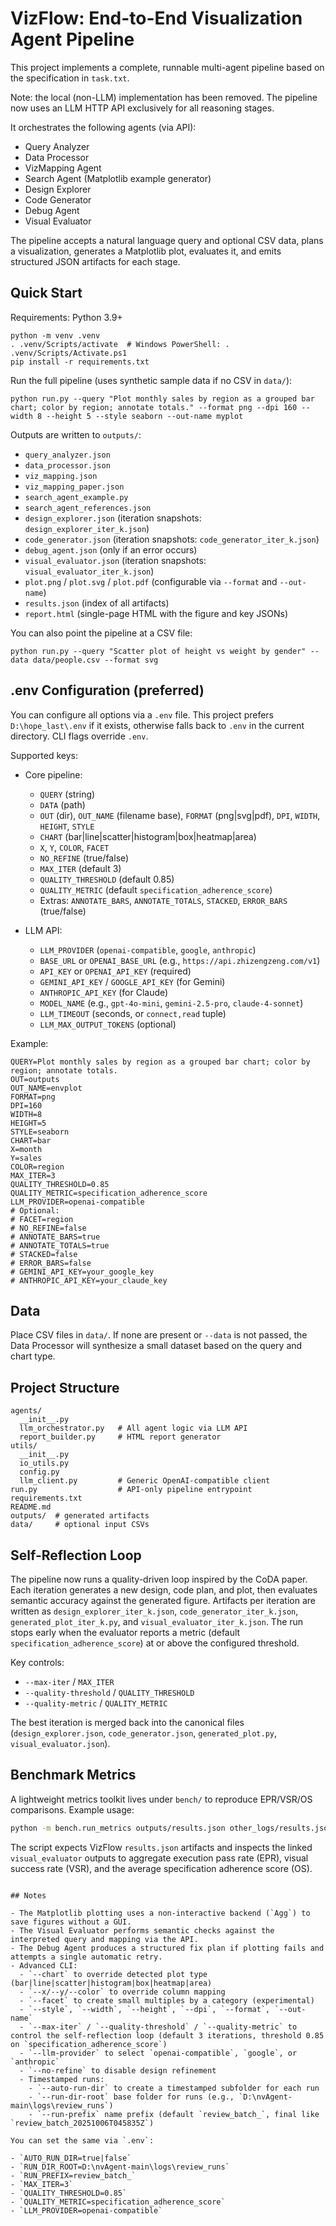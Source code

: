 # VizFlow: End-to-End Visualization Agent Pipeline

This project implements a complete, runnable multi-agent pipeline based on the specification in `task.txt`.

Note: the local (non-LLM) implementation has been removed. The pipeline now uses an LLM HTTP API exclusively for all reasoning stages.

It orchestrates the following agents (via API):

- Query Analyzer
- Data Processor
- VizMapping Agent
- Search Agent (Matplotlib example generator)
- Design Explorer
- Code Generator
- Debug Agent
- Visual Evaluator

The pipeline accepts a natural language query and optional CSV data, plans a visualization, generates a Matplotlib plot, evaluates it, and emits structured JSON artifacts for each stage.

## Quick Start

Requirements: Python 3.9+

```
python -m venv .venv
. .venv/Scripts/activate  # Windows PowerShell: . .venv/Scripts/Activate.ps1
pip install -r requirements.txt
```

Run the full pipeline (uses synthetic sample data if no CSV in `data/`):

```
python run.py --query "Plot monthly sales by region as a grouped bar chart; color by region; annotate totals." --format png --dpi 160 --width 8 --height 5 --style seaborn --out-name myplot
```

Outputs are written to `outputs/`:

- `query_analyzer.json`
- `data_processor.json`
- `viz_mapping.json`
- `viz_mapping_paper.json`
- `search_agent_example.py`
- `search_agent_references.json`
- `design_explorer.json` (iteration snapshots: `design_explorer_iter_k.json`)
- `code_generator.json` (iteration snapshots: `code_generator_iter_k.json`)
- `debug_agent.json` (only if an error occurs)
- `visual_evaluator.json` (iteration snapshots: `visual_evaluator_iter_k.json`)
- `plot.png` / `plot.svg` / `plot.pdf` (configurable via `--format` and `--out-name`)
- `results.json` (index of all artifacts)
- `report.html` (single-page HTML with the figure and key JSONs)

You can also point the pipeline at a CSV file:

```
python run.py --query "Scatter plot of height vs weight by gender" --data data/people.csv --format svg
```

## .env Configuration (preferred)

You can configure all options via a `.env` file. This project prefers `D:\hope_last\.env` if it exists, otherwise falls back to `.env` in the current directory. CLI flags override `.env`.

Supported keys:

- Core pipeline:
  - `QUERY` (string)
  - `DATA` (path)
  - `OUT` (dir), `OUT_NAME` (filename base), `FORMAT` (png|svg|pdf), `DPI`, `WIDTH`, `HEIGHT`, `STYLE`
  - `CHART` (bar|line|scatter|histogram|box|heatmap|area)
  - `X`, `Y`, `COLOR`, `FACET`
  - `NO_REFINE` (true/false)
  - `MAX_ITER` (default 3)
  - `QUALITY_THRESHOLD` (default 0.85)
  - `QUALITY_METRIC` (default `specification_adherence_score`)
  - Extras: `ANNOTATE_BARS`, `ANNOTATE_TOTALS`, `STACKED`, `ERROR_BARS` (true/false)

- LLM API:
  - `LLM_PROVIDER` (`openai-compatible`, `google`, `anthropic`)
  - `BASE_URL` or `OPENAI_BASE_URL` (e.g., `https://api.zhizengzeng.com/v1`)
  - `API_KEY` or `OPENAI_API_KEY` (required)
  - `GEMINI_API_KEY` / `GOOGLE_API_KEY` (for Gemini)
  - `ANTHROPIC_API_KEY` (for Claude)
  - `MODEL_NAME` (e.g., `gpt-4o-mini`, `gemini-2.5-pro`, `claude-4-sonnet`)
  - `LLM_TIMEOUT` (seconds, or `connect,read` tuple)
  - `LLM_MAX_OUTPUT_TOKENS` (optional)

Example:

```
QUERY=Plot monthly sales by region as a grouped bar chart; color by region; annotate totals.
OUT=outputs
OUT_NAME=envplot
FORMAT=png
DPI=160
WIDTH=8
HEIGHT=5
STYLE=seaborn
CHART=bar
X=month
Y=sales
COLOR=region
MAX_ITER=3
QUALITY_THRESHOLD=0.85
QUALITY_METRIC=specification_adherence_score
LLM_PROVIDER=openai-compatible
# Optional:
# FACET=region
# NO_REFINE=false
# ANNOTATE_BARS=true
# ANNOTATE_TOTALS=true
# STACKED=false
# ERROR_BARS=false
# GEMINI_API_KEY=your_google_key
# ANTHROPIC_API_KEY=your_claude_key
```

## Data

Place CSV files in `data/`. If none are present or `--data` is not passed, the Data Processor will synthesize a small dataset based on the query and chart type.

## Project Structure

```
agents/
  __init__.py
  llm_orchestrator.py   # All agent logic via LLM API
  report_builder.py     # HTML report generator
utils/
  __init__.py
  io_utils.py
  config.py
  llm_client.py         # Generic OpenAI-compatible client
run.py                  # API-only pipeline entrypoint
requirements.txt
README.md
outputs/  # generated artifacts
data/     # optional input CSVs

```

## Self-Reflection Loop

The pipeline now runs a quality-driven loop inspired by the CoDA paper. Each iteration generates a new design, code plan, and plot, then evaluates semantic accuracy against the generated figure. Artifacts per iteration are written as `design_explorer_iter_k.json`, `code_generator_iter_k.json`, `generated_plot_iter_k.py`, and `visual_evaluator_iter_k.json`. The run stops early when the evaluator reports a metric (default `specification_adherence_score`) at or above the configured threshold.

Key controls:

- `--max-iter` / `MAX_ITER`
- `--quality-threshold` / `QUALITY_THRESHOLD`
- `--quality-metric` / `QUALITY_METRIC`

The best iteration is merged back into the canonical files (`design_explorer.json`, `code_generator.json`, `generated_plot.py`, `visual_evaluator.json`).

## Benchmark Metrics

A lightweight metrics toolkit lives under `bench/` to reproduce EPR/VSR/OS comparisons. Example usage:

```bash
python -m bench.run_metrics outputs/results.json other_logs/results.json
```

The script expects VizFlow `results.json` artifacts and inspects the linked `visual_evaluator` outputs to aggregate execution pass rate (EPR), visual success rate (VSR), and the average specification adherence score (OS).

```

## Notes

- The Matplotlib plotting uses a non-interactive backend (`Agg`) to save figures without a GUI.
- The Visual Evaluator performs semantic checks against the interpreted query and mapping via the API.
- The Debug Agent produces a structured fix plan if plotting fails and attempts a single automatic retry.
- Advanced CLI:
  - `--chart` to override detected plot type (bar|line|scatter|histogram|box|heatmap|area)
  - `--x/--y/--color` to override column mapping
  - `--facet` to create small multiples by a category (experimental)
  - `--style`, `--width`, `--height`, `--dpi`, `--format`, `--out-name`
  - `--max-iter` / `--quality-threshold` / `--quality-metric` to control the self-reflection loop (default 3 iterations, threshold 0.85 on `specification_adherence_score`)
  - `--llm-provider` to select `openai-compatible`, `google`, or `anthropic`
  - `--no-refine` to disable design refinement
  - Timestamped runs:
    - `--auto-run-dir` to create a timestamped subfolder for each run
    - `--run-dir-root` base folder for runs (e.g., `D:\nvAgent-main\logs\review_runs`)
    - `--run-prefix` name prefix (default `review_batch_`, final like `review_batch_20251006T045835Z`)

You can set the same via `.env`:

- `AUTO_RUN_DIR=true|false`
- `RUN_DIR_ROOT=D:\nvAgent-main\logs\review_runs`
- `RUN_PREFIX=review_batch_`
- `MAX_ITER=3`
- `QUALITY_THRESHOLD=0.85`
- `QUALITY_METRIC=specification_adherence_score`
- `LLM_PROVIDER=openai-compatible`
